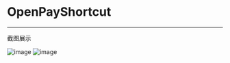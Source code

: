 # OpenPayShortcut

---
截图展示

![image](https://github.com/ghbhaha/OpenPayShortcut/raw/master/img/Screenshot_20171013-200941.jpg)
![image](https://github.com/ghbhaha/OpenPayShortcut/raw/master/img/Screenshot_20171013-200953.jpg)
